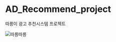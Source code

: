 # AD_Recommend_project
따릉이 광고 추천시스템 프로젝트

![따릉따릉](https://user-images.githubusercontent.com/61350052/186010390-25f2ac63-83af-4c98-9b41-04d303036943.png)
